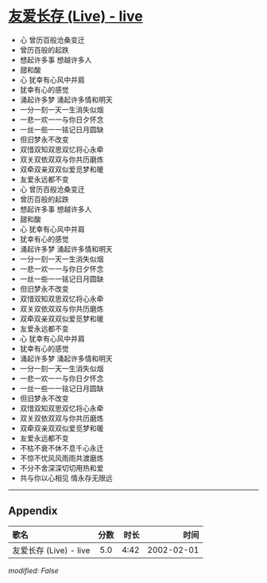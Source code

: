 # [友爱长存 (Live) - live](https://music.163.com/song?id=67127)

* 心 曾历百般沧桑变迁
* 曾历百般的起跌
* 想起许多事 想越许多人
* 甜和酸
* 心 犹幸有心风中并肩
* 犹幸有心的感觉
* 涌起许多梦 涌起许多情和明天
* 一分一刻一天一生消失似烟
* 一悲一欢一一与你日夕怀念
* 一丝一些一一铭记日月圆缺
* 但旧梦永不改变
* 双惜双知双思双忆将心永牵
* 双关双依双双与你共历磨炼
* 双牵双亲双双似爱觅梦和暖
* 友爱永远都不变
* 心 曾历百般沧桑变迁
* 曾历百般的起跌
* 想起许多事 想越许多人
* 甜和酸
* 心 犹幸有心风中并肩
* 犹幸有心的感觉
* 涌起许多梦 涌起许多情和明天
* 一分一刻一天一生消失似烟
* 一悲一欢一一与你日夕怀念
* 一丝一些一一铭记日月圆缺
* 但旧梦永不改变
* 双惜双知双思双忆将心永牵
* 双关双依双双与你共历磨炼
* 双牵双亲双双似爱觅梦和暖
* 友爱永远都不变
* 心 犹幸有心风中并肩
* 犹幸有心的感觉
* 涌起许多梦 涌起许多情和明天
* 一分一刻一天一生消失似烟
* 一悲一欢一一与你日夕怀念
* 一丝一些一一铭记日月圆缺
* 但旧梦永不改变
* 双惜双知双思双忆将心永牵
* 双关双依双双与你共历磨炼
* 双牵双亲双双似爱觅梦和暖
* 友爱永远都不变
* 不枯不衰不休不息千心永迁
* 不惊不忧风风雨雨共渡磨炼
* 不分不舍深深切切用热和爱
* 共与你以心相见 情永存无限远


---

## Appendix

|歌名|分数|时长|时间|
|:---|:---:|---:|---:|
|友爱长存 (Live) - live|5.0|4:42|2002-02-01

*modified: False*